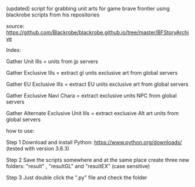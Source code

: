 (updated) script for grabbing unit arts for game brave frontier using blackrobe scripts from his repositories

source: https://github.com/Blackrobe/blackrobe.github.io/tree/master/BFStoryArchive

Index: 

Gather Unit Ills = units from jp servers 

Gather Exclusive Ills = extract gl units exclusive art from global servers

Gather EU Exclusive Ills = extract EU units exclusive art from global servers

Gather Exclusive Navi Chara = extract exclusive units NPC from global servers

Gather Alternate Exclusive Unit Ills = extract exclusive Alt art units from global servers

how to use:

Step 1 
Download and install Python: https://www.python.org/downloads/ (tested with version 3.6.3)

Step 2
Save the scripts somewhere and at the same place create three new folders: "result" , "resultGL" and "resultEX" (case sensitive)

Step 3
Just double click the ".py" file and check the folder


